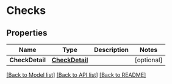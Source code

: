 # Checks

## Properties
Name | Type | Description | Notes
------------ | ------------- | ------------- | -------------
**CheckDetail** | [**CheckDetail**](CheckDetail.md) |  | [optional] 

[[Back to Model list]](../README.md#documentation-for-models) [[Back to API list]](../README.md#documentation-for-api-endpoints) [[Back to README]](../README.md)


